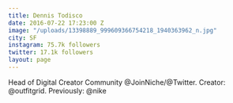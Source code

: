 ```yaml
---
title: Dennis Todisco
date: 2016-07-22 17:23:00 Z
image: "/uploads/13398889_999609366754218_1940363962_n.jpg"
city: SF
instagram: 75.7k followers
twitter: 17.1k followers
layout: page
---
```


Head of Digital Creator Community @JoinNiche/@Twitter. Creator: @outfitgrid. Previously: @nike